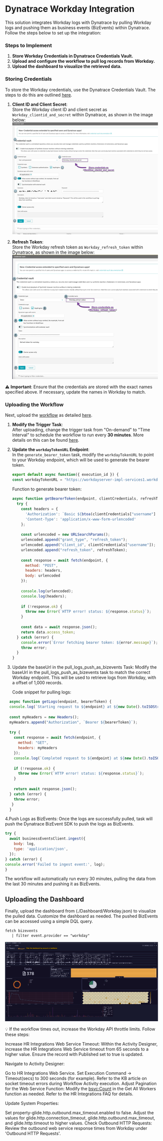# Dynatrace Workday Integration

This solution integrates Workday logs with Dynatrace by pulling Workday logs and pushing them as business events (BizEvents) within Dynatrace. Follow the steps below to set up the integration:

### Steps to Implement

1. **Store Workday Credentials in Dynatrace Credentials Vault.**
2. **Upload and configure the workflow to pull log records from Workday.**
3. **Upload the dashboard to visualize the retrieved data.**

### Storing Credentials

To store the Workday credentials, use the Dynatrace Credentials Vault. The steps to do this are outlined [here](https://docs.dynatrace.com/docs/shortlink/credential-vault#access-cv).

1. **Client ID and Client Secret**:  
   Store the Workday client ID and client secret as `Workday_clientid_and_secret` within Dynatrace, as shown in the image below:  
   ![Workday Client ID and Secret](./img/Credentials_workday_client_id_and_secret.jpg)

2. **Refresh Token**:  
   Store the Workday refresh token as `Workday_refresh_token` within Dynatrace, as shown in the image below:  
   ![Workday Refresh Token](./img/Credentials_workday_refresh_token.jpg)

⚠️ **Important**: Ensure that the credentials are stored with the exact names specified above. If necessary, update the names in Workday to match.

### Uploading the Workflow

Next, upload the [workflow](./workflow/wf_workday_workflow_00bf2742-fd39-41a3-baf6-c20e95a365dc.json) as detailed [here](https://docs.dynatrace.com/docs/shortlink/workflows-upload).

1. **Modify the Trigger Task**:  
   After uploading, change the trigger task from "On-demand" to "Time Interval" to schedule the workflow to run every **30 minutes**. More details on this can be found [here](https://docs.dynatrace.com/docs/shortlink/workflows-schedules#time-interval).

2. **Update the `workdayTokenURL` Endpoint**:  
   In the `generate_bearer_token` task, modify the `workdayTokenURL` to point to your Workday endpoint, which will be used to generate the bearer token.

   ```javascript
   export default async function({ execution_id }) {
   const workdayTokenURL = "https://workdayserver-impl-services1.workday.com/ccx/oauth2/workday_tenant/token";
   ```


   Function to generate bearer token:  
   ```javascript
   async function getBearerToken(endpoint, clientCredentials, refreshToken) {
     try {
       const headers = {
         'Authorization': `Basic ${btoa(clientCredentials["username"] + ':' + clientCredentials["password"])}`,
         'Content-Type': 'application/x-www-form-urlencoded'      
       };

       const urlencoded = new URLSearchParams();
       urlencoded.append("grant_type", "refresh_token");
       urlencoded.append("client_id", clientCredentials["username"]);
       urlencoded.append("refresh_token", refreshToken);

       const response = await fetch(endpoint, {
         method: "POST",
         headers: headers,
         body: urlencoded
       });

       console.log(urlencoded);
       console.log(headers);
       
       if (!response.ok) {
         throw new Error(`HTTP error! status: ${response.status}`);
       }

       const data = await response.json();
       return data.access_token;
     } catch (error) {
       console.error(`Error fetching bearer token: ${error.message}`);
       throw error;
     }
   }
   ```
  4. Update the baseUrl in the pull_logs_push_as_bizevents Task:
     Modify the baseUrl in the pull_logs_push_as_bizevents task to match the correct Workday endpoint. This will be used to retrieve logs from Workday, with a offset of 1,000 records.

     Code snippet for pulling logs:
  ```javascript
    async function getLogs(endpoint, bearerToken) {
    console.log(`Starting request to ${endpoint} at ${new Date().toISOString()}`);
  
    const myHeaders = new Headers();
    myHeaders.append("Authorization", `Bearer ${bearerToken}`);
    
    try {
      const response = await fetch(endpoint, {
        method: "GET",
        headers: myHeaders
      });
      console.log(`Completed request to ${endpoint} at ${new Date().toISOString()}`);
  
      if (!response.ok) {
        throw new Error(`HTTP error! status: ${response.status}`);
      }
      
      return await response.json();
    } catch (error) {
      throw error;
     }
    }
  ```
4.Push Logs as BizEvents:
  Once the logs are successfully pulled, task will push the Dynatrace BizEvent SDK to push the logs as BizEvents.
  ```javascript
  try {
    await businessEventsClient.ingest({
      body: log,
      type: 'application/json',
    });
  } catch (error) {
  console.error('Failed to ingest event:', log);
  }
```
The workflow will automatically run every 30 minutes, pulling the data from the last 30 minutes and pushing it as BizEvents.  

## Uploading the Dashboard
Finally, upload the dashboard from (./Dashboard/Workday.json) to visualize the pulled data. Customize the dashboard as needed. The pushed BizEvents can be accessed using a simple DQL query.  
```
fetch bizevents
   | filter event.provider == "workday"
```
![Dashboard](./img/Workday_dashboard.jpg)

💡 If the workflow times out, increase the Workday API throttle limits. Follow these steps:

Increase HR Integrations Web Service Timeout:
Within the Activity Designer, increase the HR Integrations Web Service timeout from 65 seconds to a higher value. Ensure the record with Published set to true is updated.

Navigate to Activity Designer:

Go to HR Integrations Web Service.
Set Execution Command -> Timeout(secs) to 300 seconds (for example). 
Refer to the KB article on socket timeout errors during Workflow Activity execution.
Adjust Pagination for the Web Service Function:
Modify the <bsvc:Count> in the Get All Workers function as needed. 
Refer to the HR Integrations FAQ for details.

Update System Properties:

Set property-glide.http.outbound.max_timeout.enabled to false.
Adjust the values for glide.http.connection_timeout, glide.http.outbound.max_timeout, and glide.http.timeout to higher values.
Check Outbound HTTP Requests: Review the outbound web service response times from Workday under 'Outbound HTTP Requests'.



   
